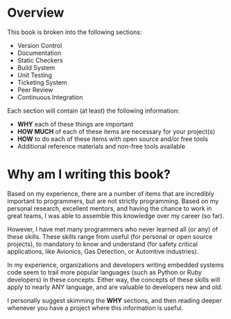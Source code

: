 # Overview

This book is broken into the following sections:

* Version Control
* Documentation
* Static Checkers
* Build System
* Unit Testing
* Ticketing System
* Peer Review
* Continuous Integration

Each section will contain (at least) the following information:

* **WHY** each of these things are important
* **HOW MUCH** of each of these items are necessary for your project(s)
* **HOW** to do each of these items with open source and/or free tools
* Additional reference materials and non-free tools available

# Why am I writing this book?
Based on my experience, there are a number of items that are incredibly important to programmers, but are not strictly programming. Based on my personal research, excellent mentors, and having the chance to work in great teams, I was able to assemble this knowledge over my career (so far).

However, I have met many programmers who never learned all (or any) of these skills. These skills range from useful (for personal or open source projects), to mandatory to know and understand (for safety critical applications, like Avionics, Gas Detection, or Automtive industries).

In my experience, organizations and developers writing embedded systems code seem to trail more popular languages (such as Python or Ruby developers) in these concepts. Either way, the concepts of these skills will apply to nearly ANY language, and are valuable to developers new and old.

I personally suggest skimming the **WHY** sections, and then reading deeper whenever you have a project where this information is useful.